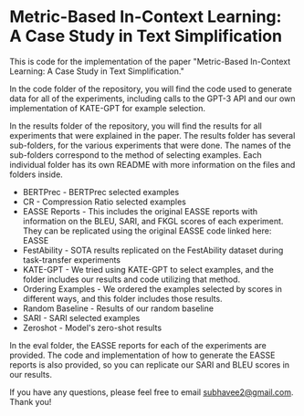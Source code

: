 # Metric-Based In-Context Learning: A Case Study in Text Simplification

This is code for the implementation of the paper "Metric-Based In-Context Learning: A Case Study in Text Simplification."

In the code folder of the repository, you will find the code used to generate data for all of the experiments, including calls to the GPT-3 API and our own implementation of KATE-GPT for example selection.

In the results folder of the repository, you will find the results for all experiments that were explained in the paper. The results folder has several sub-folders, for the various experiments that were done. The names of the sub-folders correspond to the method of selecting examples. Each individual folder has its own README with more information on the files and folders inside. 
* BERTPrec - BERTPrec selected examples
* CR - Compression Ratio selected examples
* EASSE Reports - This includes the original EASSE reports with information on the BLEU, SARI, and FKGL scores of each experiment. They can be replicated using the original EASSE code linked here: EASSE
* FestAbility - SOTA results replicated on the FestAbility dataset during task-transfer experiments
* KATE-GPT - We tried using KATE-GPT to select examples, and the folder includes our results and code utilizing that method.
* Ordering Examples - We ordered the examples selected by scores in different ways, and this folder includes those results.
* Random Baseline - Results of our random baseline
* SARI - SARI selected examples
* Zeroshot - Model's zero-shot results

In the eval folder, the EASSE reports for each of the experiments are provided. The code and implementation of how to generate the EASSE reports is also provided, so you can replicate our SARI and BLEU scores in our results.

If you have any questions, please feel free to email subhavee2@gmail.com. Thank you!
